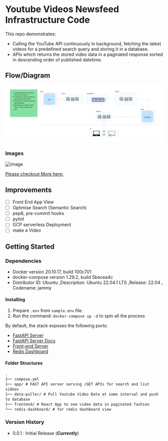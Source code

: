 # Youtube Videos Newsfeed Infrastructure Code

This repo demonstrates:
- Calling the YouTube API continuously in background, fetching the latest videos for a predefined search query and storing it in a database.
- APIs which returns the stored video data in a paginated response sorted in descending order of published datetime.
 
## Flow/Diagram
![image](docs/system-design.jpg)


### Images 
![image](docs/screenshots/frontend.png)

[Please checkout More here: ](./docs/screenshots/)

## Improvements

- [ ] Front End App View
- [ ] Optimise Search (Semantic Search)
- [ ] pep8, pre-commit hooks
- [ ] pylint
- [ ] GCP serverless Deployment
- [ ] make a Video

## Getting Started


### Dependencies

* Docker version 20.10.17, build 100c701
* docker-compose version 1.29.2, build 5becea4c
* Distributor ID: Ubuntu ,Description: Ubuntu 22.04.1 LTS ,Release: 22.04 , Codename: jammy


#### Installing
1. Prepare `.env` from `sample.env` file. 
2. Run the command: `docker-compose up -d` to spin all the process


By default, the stack exposes the following ports:
  * [FastAPI Server](http://0.0.0.0:8080)
  * [FastAPI Server Docs](http://0.0.0.0:8080/docs)
  * [Front-end Server](http://0.0.0.0:3000)
  * [Redis Dashboard](http://0.0.0.0:9181)


#### Folder Structures
```
.
├── compose.yml
├── app/ # FAST API server serving /GET APIs for search and list videos
├── data-puller/ # Pull Youtube Video Data at some interval and push to database
├── frontend/ # React App to see video data in paginated fashion
└── redis-dashboard/ # for redis dashboard view

```
### Version History
* 0.0.1 : Initial Release (_**Currently**_)
